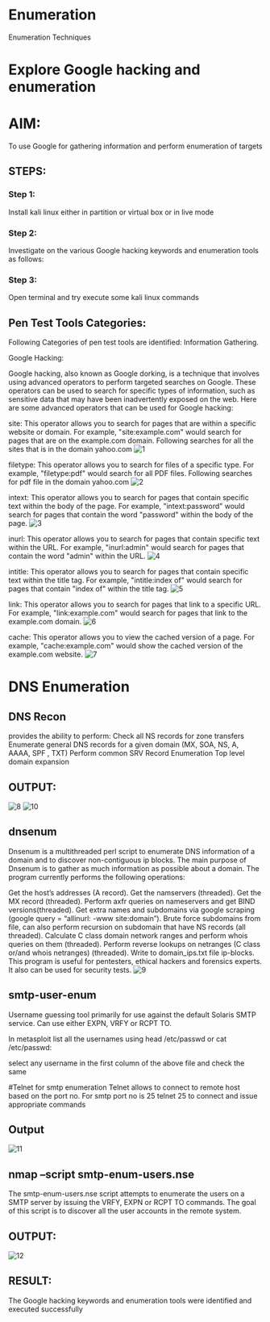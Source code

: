 # Enumeration
Enumeration Techniques

# Explore Google hacking and enumeration 

# AIM:

To use Google for gathering information and perform enumeration of targets

## STEPS:

### Step 1:

Install kali linux either in partition or virtual box or in live mode

### Step 2:

Investigate on the various Google hacking keywords and enumeration tools as follows:


### Step 3:
Open terminal and try execute some kali linux commands

## Pen Test Tools Categories:  

Following Categories of pen test tools are identified:
Information Gathering.

Google Hacking:

Google hacking, also known as Google dorking, is a technique that involves using advanced operators to perform targeted searches on Google. These operators can be used to search for specific types of information, such as sensitive data that may have been inadvertently exposed on the web. Here are some advanced operators that can be used for Google hacking:

site: This operator allows you to search for pages that are within a specific website or domain. For example, "site:example.com" would search for pages that are on the example.com domain.
Following searches for all the sites that is in the domain yahoo.com
![1](https://github.com/user-attachments/assets/1521b289-99c2-49fc-8c6b-c5a3a847b6ee)

filetype: This operator allows you to search for files of a specific type. For example, "filetype:pdf" would search for all PDF files.
Following searches for pdf file in the domain yahoo.com
![2](https://github.com/user-attachments/assets/bb57e4a8-32db-46a4-acdd-7e73041d8380)

intext: This operator allows you to search for pages that contain specific text within the body of the page. For example, "intext:password" would search for pages that contain the word "password" within the body of the page.
![3](https://github.com/user-attachments/assets/f45492e4-ae4b-4d87-9e80-a9c7baec20bd)

inurl: This operator allows you to search for pages that contain specific text within the URL. For example, "inurl:admin" would search for pages that contain the word "admin" within the URL.
![4](https://github.com/user-attachments/assets/3ad44783-ae01-4a52-8206-13add674f57c)

intitle: This operator allows you to search for pages that contain specific text within the title tag. For example, "intitle:index of" would search for pages that contain "index of" within the title tag.
![5](https://github.com/user-attachments/assets/480f9020-f826-4b39-870c-cf6b5b1e4a2a)

link: This operator allows you to search for pages that link to a specific URL. For example, "link:example.com" would search for pages that link to the example.com domain.
![6](https://github.com/user-attachments/assets/9e197ec9-3e79-4045-a604-4a908581f4eb)

cache: This operator allows you to view the cached version of a page. For example, "cache:example.com" would show the cached version of the example.com website.
![7](https://github.com/user-attachments/assets/45bb75c1-fc3a-44a5-b3ea-b8f5678f2249)

# DNS Enumeration
## DNS Recon
provides the ability to perform:
Check all NS records for zone transfers
Enumerate general DNS records for a given domain (MX, SOA, NS, A, AAAA, SPF , TXT)
Perform common SRV Record Enumeration
Top level domain expansion

## OUTPUT:
![8](https://github.com/user-attachments/assets/c894068f-36af-4317-820d-be40db163730)
![10](https://github.com/user-attachments/assets/276274bc-91cf-4dac-b053-d907da7549ad)

## dnsenum
Dnsenum is a multithreaded perl script to enumerate DNS information of a domain and to discover non-contiguous ip blocks. The main purpose of Dnsenum is to gather as much information as possible about a domain. The program currently performs the following operations:

Get the host’s addresses (A record).
Get the namservers (threaded).
Get the MX record (threaded).
Perform axfr queries on nameservers and get BIND versions(threaded).
Get extra names and subdomains via google scraping (google query = “allinurl: -www site:domain”).
Brute force subdomains from file, can also perform recursion on subdomain that have NS records (all threaded).
Calculate C class domain network ranges and perform whois queries on them (threaded).
Perform reverse lookups on netranges (C class or/and whois netranges) (threaded).
Write to domain_ips.txt file ip-blocks.
This program is useful for pentesters, ethical hackers and forensics experts. It also can be used for security tests.
![9](https://github.com/user-attachments/assets/1f596d80-cf4f-4a3a-8f51-734df3736345)

## smtp-user-enum
Username guessing tool primarily for use against the default Solaris SMTP service. Can use either EXPN, VRFY or RCPT TO.


In metasploit list all the usernames using head /etc/passwd or cat /etc/passwd:

select any username in the first column of the above file and check the same


#Telnet for smtp enumeration
Telnet allows to connect to remote host based on the port no. For smtp port no is 25
telnet <host address> 25 to connect
and issue appropriate commands
  
 ## Output
![11](https://github.com/user-attachments/assets/7b07bb61-e1db-4639-8a18-a08a99b08aa8)

  

## nmap –script smtp-enum-users.nse <hostname>

The smtp-enum-users.nse script attempts to enumerate the users on a SMTP server by issuing the VRFY, EXPN or RCPT TO commands. The goal of this script is to discover all the user accounts in the remote system.


## OUTPUT:
![12](https://github.com/user-attachments/assets/163b9119-d86e-4ed7-b53c-9b4ff3aa43ce)


## RESULT:
The Google hacking keywords and enumeration tools were identified and executed successfully

